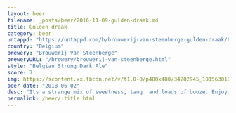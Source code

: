 ```yaml
---
layout: beer
filename: _posts/beer/2016-11-09-gulden-draak.md
title: Gulden draak
category: beer
untappd: "https://untappd.com/b/brouwerij-van-steenberge-gulden-draak/6758"
country: "Belgium"
brewery: "Brouwerij Van Steenberge"
breweryURL: "/brewery/brouwerij-van-steenberge.html"
style: "Belgian Strong Dark Ale"
score: 7
img: https://scontent.xx.fbcdn.net/v/t1.0-0/p480x480/34202945_10156301078063745_2592161575162871808_n.jpg?_nc_cat=0&oh=8b20ca9243913fb3a8175819f117bd10&oe=5BB92AF9
beer-date: "2018-06-02"
desc: "Its a strange mix of sweetness, tang  and loads of booze. Enjoying this significantly more than the 9000"
permalink: /beer/:title.html
---
```

